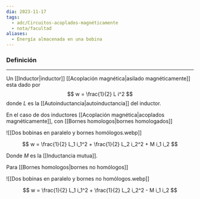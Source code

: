 ```yaml
---
dia: 2023-11-17
tags:
  - adc/Circuitos-acoplados-magnéticamente
  - nota/facultad
aliases:
  - Energía almacenada en una bobina
---
```

### Definición
---
Un [[Inductor|inductor]] [[Acoplación magnética|asilado magnéticamente]] esta dado por $$ w = \frac{1}{2} L i^2 $$ donde $L$ es la [[Autoinductancia|autoinductancia]] del inductor.

En el caso de dos inductores [[Acoplación magnética|acoplados magnéticamente]], con [[Bornes homologos|bornes homologados]]

![[Dos bobinas en paralelo y bornes homólogos.webp]]

$$ w = \frac{1}{2} L_1 i_1^2 + \frac{1}{2} L_2 i_2^2 + M i_1 i_2 $$

Donde $M$ es la [[Inductancia mutua]].

Para [[Bornes homologos|bornes no homólogos]]

![[Dos bobinas en paralelo y bornes no homólogos.webp]]

$$ w = \frac{1}{2} L_1 i_1^2 + \frac{1}{2} L_2 i_2^2 - M i_1 i_2 $$